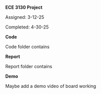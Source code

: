 **ECE 3130 Project**



Assigned: 3-12-25

Completed: 4-30-25



**Code**

Code folder contains 



**Report** 

Report folder contains 



**Demo**

Maybe add a demo video of board working

